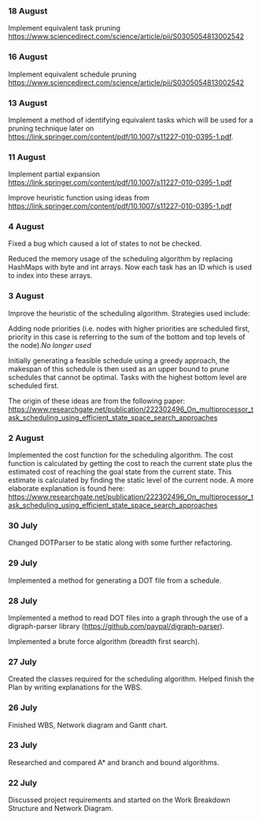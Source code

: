 ### 18 August
Implement equivalent task pruning https://www.sciencedirect.com/science/article/pii/S0305054813002542

### 16 August
Implement equivalent schedule pruning https://www.sciencedirect.com/science/article/pii/S0305054813002542

### 13 August
Implement a method of identifying equivalent tasks which will be used for a pruning technique later on https://link.springer.com/content/pdf/10.1007/s11227-010-0395-1.pdf.

### 11 August
Implement partial expansion https://link.springer.com/content/pdf/10.1007/s11227-010-0395-1.pdf

Improve heuristic function using ideas from https://link.springer.com/content/pdf/10.1007/s11227-010-0395-1.pdf

### 4 August
Fixed a bug which caused a lot of states to not be checked.

Reduced the memory usage of the scheduling algorithm by replacing HashMaps with byte and int arrays. Now each task has an ID which is used to index into these arrays.

### 3 August
Improve the heuristic of the scheduling algorithm. Strategies used include: 

Adding node priorities (i.e. nodes with higher priorities are scheduled first, priority in this case is referring to the sum of the bottom and top levels of the node).*No longer used*

Initially generating a feasible schedule using a greedy approach, the makespan of this schedule is then used as an upper bound to prune schedules that cannot be optimal. Tasks with the highest bottom level are scheduled first.

The origin of these ideas are from the following paper: https://www.researchgate.net/publication/222302496_On_multiprocessor_task_scheduling_using_efficient_state_space_search_approaches

### 2 August
Implemented the cost function for the scheduling algorithm. The cost function is calculated by getting the cost to reach the current state plus the estimated cost of reaching the goal state from the current state. This estimate is calculated by finding the static level of the current node. A more elaborate explanation is found here: https://www.researchgate.net/publication/222302496_On_multiprocessor_task_scheduling_using_efficient_state_space_search_approaches

### 30 July
Changed DOTParser to be static along with some further refactoring.

### 29 July
Implemented a method for generating a DOT file from a schedule.

### 28 July
Implemented a method to read DOT files into a graph through the use of a digraph-parser library (https://github.com/paypal/digraph-parser).

Implemented a brute force algorithm (breadth first search).

### 27 July
Created the classes required for the scheduling algorithm. Helped finish the Plan by writing explanations for the WBS.

### 26 July
Finished WBS, Network diagram and Gantt chart.

### 23 July
Researched and compared A* and branch and bound algorithms.

### 22 July
Discussed project requirements and started on the Work Breakdown Structure and Network Diagram.
